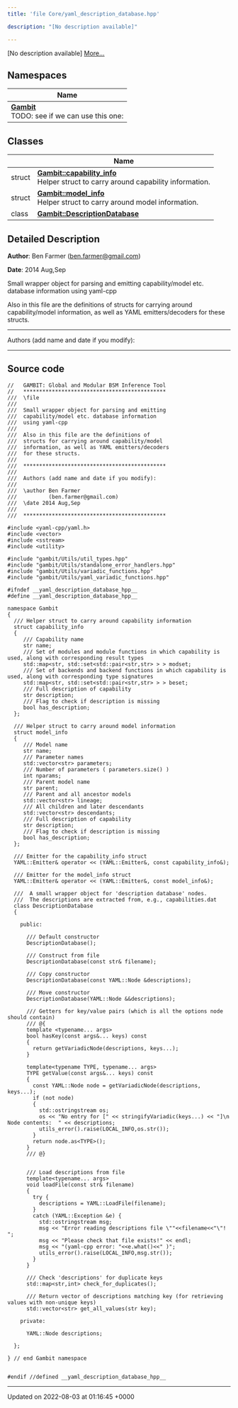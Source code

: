 ```yaml
---
title: 'file Core/yaml_description_database.hpp'

description: "[No description available]"

---
```







[No description available] [More...](#detailed-description)

## Namespaces

| Name           |
| -------------- |
| **[Gambit](/documentation/code/main/namespaces/namespacegambit/)** <br>TODO: see if we can use this one:  |

## Classes

|                | Name           |
| -------------- | -------------- |
| struct | **[Gambit::capability_info](/documentation/code/main/classes/structgambit_1_1capability__info/)** <br>Helper struct to carry around capability information.  |
| struct | **[Gambit::model_info](/documentation/code/main/classes/structgambit_1_1model__info/)** <br>Helper struct to carry around model information.  |
| class | **[Gambit::DescriptionDatabase](/documentation/code/main/classes/classgambit_1_1descriptiondatabase/)**  |

## Detailed Description


**Author**: Ben Farmer ([ben.farmer@gmail.com](mailto:ben.farmer@gmail.com)) 

**Date**: 2014 Aug,Sep

Small wrapper object for parsing and emitting capability/model etc. database information using yaml-cpp

Also in this file are the definitions of structs for carrying around capability/model information, as well as YAML emitters/decoders for these structs.



------------------

Authors (add name and date if you modify):



------------------




## Source code

```
//   GAMBIT: Global and Modular BSM Inference Tool
//   *********************************************
///  \file
///
///  Small wrapper object for parsing and emitting
///  capability/model etc. database information
///  using yaml-cpp
///
///  Also in this file are the definitions of
///  structs for carrying around capability/model
///  information, as well as YAML emitters/decoders
///  for these structs.
///
///  *********************************************
///
///  Authors (add name and date if you modify):
///   
///  \author Ben Farmer
///          (ben.farmer@gmail.com)
///  \date 2014 Aug,Sep
///
///  *********************************************

#include <yaml-cpp/yaml.h>
#include <vector>
#include <sstream>
#include <utility>

#include "gambit/Utils/util_types.hpp"
#include "gambit/Utils/standalone_error_handlers.hpp"
#include "gambit/Utils/variadic_functions.hpp"
#include "gambit/Utils/yaml_variadic_functions.hpp"

#ifndef __yaml_description_database_hpp__
#define __yaml_description_database_hpp__

namespace Gambit
{
  /// Helper struct to carry around capability information
  struct capability_info
  {
     /// Capability name
     str name;
     /// Set of modules and module functions in which capability is used, along with corresponding result types
     std::map<str, std::set<std::pair<str,str> > > modset;
     /// Set of backends and backend functions in which capability is used, along with corresponding type signatures
     std::map<str, std::set<std::pair<str,str> > > beset;
     /// Full description of capability
     str description;
     /// Flag to check if description is missing
     bool has_description;
  };

  /// Helper struct to carry around model information
  struct model_info
  {
     /// Model name
     str name; 
     /// Parameter names
     std::vector<str> parameters; 
     /// Number of parameters ( parameters.size() )
     int nparams;
     /// Parent model name
     str parent; 
     /// Parent and all ancestor models
     std::vector<str> lineage;     
     /// All children and later descendants
     std::vector<str> descendants;
     /// Full description of capability 
     str description;
     /// Flag to check if description is missing
     bool has_description;
  };

  /// Emitter for the capability_info struct
  YAML::Emitter& operator << (YAML::Emitter&, const capability_info&);
  
  /// Emitter for the model_info struct
  YAML::Emitter& operator << (YAML::Emitter&, const model_info&);
 
  ///  A small wrapper object for 'description database' nodes.
  ///  The descriptions are extracted from, e.g., capabilities.dat
  class DescriptionDatabase 
  {

    public:

      /// Default constructor
      DescriptionDatabase();

      /// Construct from file
      DescriptionDatabase(const str& filename);

      /// Copy constructor
      DescriptionDatabase(const YAML::Node &descriptions);
      
      /// Move constructor
      DescriptionDatabase(YAML::Node &&descriptions);

      /// Getters for key/value pairs (which is all the options node should contain)
      /// @{
      template <typename... args>
      bool hasKey(const args&... keys) const
      {
        return getVariadicNode(descriptions, keys...);
      }

      template<typename TYPE, typename... args>
      TYPE getValue(const args&... keys) const
      {
        const YAML::Node node = getVariadicNode(descriptions, keys...);
        if (not node)
        {
          std::ostringstream os;
          os << "No entry for [" << stringifyVariadic(keys...) << "]\n Node contents:  " << descriptions;
          utils_error().raise(LOCAL_INFO,os.str());
        }
        return node.as<TYPE>();
      }
      /// @}
     
      
      /// Load descriptions from file
      template<typename... args>
      void loadFile(const str& filename)
      {
        try { 
          descriptions = YAML::LoadFile(filename);
        } 
        catch (YAML::Exception &e) {
          std::ostringstream msg;
          msg << "Error reading descriptions file \""<<filename<<"\"! ";
          msg << "Please check that file exists!" << endl;
          msg << "(yaml-cpp error: "<<e.what()<<" )";
          utils_error().raise(LOCAL_INFO,msg.str());
        }
      }

      /// Check 'descriptions' for duplicate keys
      std::map<str,int> check_for_duplicates();
          
      /// Return vector of descriptions matching key (for retrieving values with non-unique keys)
      std::vector<str> get_all_values(str key);
     
    private:

      YAML::Node descriptions;

  };

} // end Gambit namespace


#endif //defined __yaml_description_database_hpp__
```


-------------------------------

Updated on 2022-08-03 at 01:16:45 +0000
